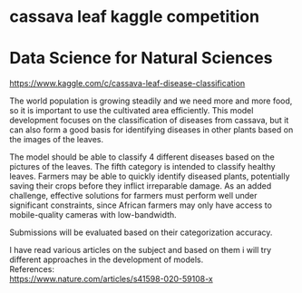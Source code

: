# cassava leaf kaggle competition
# Data Science for Natural Sciences

https://www.kaggle.com/c/cassava-leaf-disease-classification

The world population is growing steadily and we need more and more food, so it is important to use the cultivated area efficiently. 
This model development focuses on the classification of diseases from cassava, but it can also form a good basis for identifying diseases in other plants based on the images of the leaves. 

The model should be able to classify 4 different diseases based on the pictures of the leaves. The fifth category is intended to classify healthy leaves. Farmers may be able to quickly identify diseased plants, potentially saving their crops before they inflict irreparable damage. As an added challenge, effective solutions for farmers must perform well under significant constraints, since African farmers may only have access to mobile-quality cameras with low-bandwidth.

Submissions will be evaluated based on their categorization accuracy.  

I have read various articles on the subject and based on them i will try different approaches in the development of models.  
References:  
https://www.nature.com/articles/s41598-020-59108-x